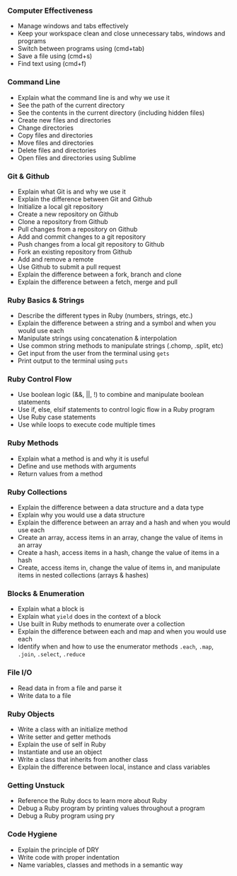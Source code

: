 ### Computer Effectiveness
- Manage windows and tabs effectively
- Keep your workspace clean and close unnecessary tabs, windows and programs
- Switch between programs using (cmd+tab)
- Save a file using (cmd+s)
- Find text using (cmd+f)

### Command Line
- Explain what the command line is and why we use it
- See the path of the current directory
- See the contents in the current directory (including hidden files)
- Create new files and directories
- Change directories
- Copy files and directories
- Move files and directories
- Delete files and directories
- Open files and directories using Sublime

### Git & Github
- Explain what Git is and why we use it
- Explain the difference between Git and Github
- Initialize a local git repository
- Create a new repository on Github
- Clone a repository from Github
- Pull changes from a repository on Github
- Add and commit changes to a git repository
- Push changes from a local git repository to Github
- Fork an existing repository from Github
- Add and remove a remote
- Use Github to submit a pull request
- Explain the difference between a fork, branch and clone
- Explain the difference between a fetch, merge and pull

### Ruby Basics & Strings
- Describe the different types in Ruby (numbers, strings, etc.)
- Explain the difference between a string and a symbol and when you would use each
- Manipulate strings using concatenation & interpolation
- Use common string methods to manipulate strings (.chomp, .split, etc)
- Get input from the user from the terminal using `gets`
- Print output to the terminal using `puts`

### Ruby Control Flow
- Use boolean logic (&&, ||, !) to combine and manipulate boolean statements
- Use if, else, elsif statements to control logic flow in a Ruby program
- Use Ruby case statements
- Use while loops to execute code multiple times

### Ruby Methods
- Explain what a method is and why it is useful
- Define and use methods with arguments
- Return values from a method

### Ruby Collections
- Explain the difference between a data structure and a data type
- Explain why you would use a data structure
- Explain the difference between an array and a hash and when you would use each
- Create an array, access items in an array, change the value of items in an array
- Create a hash, access items in a hash, change the value of items in a hash
- Create, access items in, change the value of items in, and manipulate items in nested collections (arrays & hashes)

### Blocks & Enumeration
- Explain what a block is
- Explain what `yield` does in the context of a block
- Use built in Ruby methods to enumerate over a collection 
- Explain the difference between each and map and when you would use each
- Identify when and how to use the enumerator methods  `.each`, `.map`, `.join`, `.select`, `.reduce`

### File I/O
- Read data in from a file and parse it
- Write data to a file

### Ruby Objects
- Write a class with an initialize method
- Write setter and getter methods
- Explain the use of self in Ruby
- Instantiate and use an object
- Write a class that inherits from another class
- Explain the difference between local, instance and class variables

### Getting Unstuck
- Reference the Ruby docs to learn more about Ruby
- Debug a Ruby program by printing values throughout a program
- Debug a Ruby program using pry

### Code Hygiene
- Explain the principle of DRY
- Write code with proper indentation
- Name variables, classes and methods in a semantic way